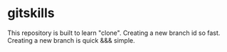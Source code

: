 # gitskills
This repository is built to learn "clone".
Creating a new branch id so fast.
Creating a new branch is quick &&& simple.
